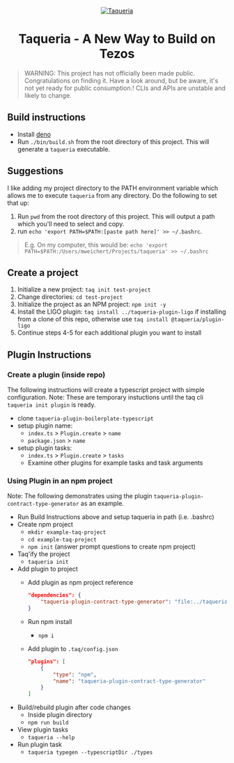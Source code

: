 <p align="center">
  <a href="https://taqueria.io">
    <img alt="Taqueria" src="https://user-images.githubusercontent.com/1114943/150659418-e55f1df3-ba4d-4e05-ab26-1f729858c7fb.png" width="" />
  </a>
</p>
<h1 align="center">
  Taqueria - A New Way to Build on Tezos
</h1>

> WARNING: This project has not officially been made public. Congratulations on finding it. Have a look around, but be aware, it's not yet ready for public consumption.! CLIs and APIs are unstable and likely to change.
## Build instructions

- Install [deno](https://deno.land/#installation)
- Run `./bin/build.sh` from the root directory of this project. This will generate a `taqueria` executable.

## Suggestions

I like adding my project directory to the PATH environment variable which allows me to execute `taqueria` from any directory. Do the following to set that up:

1. Run `pwd` from the root directory of this project. This will output a path which you'll need to select and copy.
2. run `echo 'export PATH=$PATH:[paste path here]' >> ~/.bashrc`. 

> E.g. On my computer, this would be: `echo 'export PATH=$PATH:/Users/mweichert/Projects/taqueria' >> ~/.bashrc`

## Create a project
1. Initialize a new project: `taq init test-project`
2. Change directories: `cd test-project`
3. Initialize the project as an NPM project: `npm init -y`
4. Install the LIGO plugin: `taq install ../taqueria-plugin-ligo` if installing from a clone of this repo, otherwise use `taq install @taqueria/plugin-ligo`
6. Continue steps 4-5 for each additional plugin you want to install


## Plugin Instructions

### Create a plugin (inside repo)

The following instructions will create a typescript project with simple configuration.
Note: These are temporary instuctions until the taq cli `taqueria init plugin` is ready.

- clone `taqueria-plugin-boilerplate-typescript`
- setup plugin name:
    - `index.ts` > `Plugin.create` > `name`
    - `package.json` > `name`
- setup plugin tasks:
    - `index.ts` > `Plugin.create` > `tasks`
    - Examine other plugins for example tasks and task arguments

### Using Plugin in an npm project

Note: The following demonstrates using the plugin `taqueria-plugin-contract-type-generator` as an example.

- Run Build Instructions above and setup taqueria in path (i.e. .bashrc)
- Create npm project
    - `mkdir example-taq-project`
    - `cd example-taq-project`
    - `npm init` (answer prompt questions to create npm project)
- Taq'ify the project
    - `taqueria init`
- Add plugin to project
    - Add plugin as npm project reference
        ```json
        "dependencies": {
            "taqueria-plugin-contract-type-generator": "file:../taqueria-plugin-contract-type-generator",
        }
        ```
    - Run npm install
        - `npm i`
    - Add plugin to `.taq/config.json`
        
        ```json
        "plugins": [
            {
                "type": "npm",
                "name": "taqueria-plugin-contract-type-generator"
            }
        ]
        ```
- Build/rebuild plugin after code changes
    - Inside plugin directory
    - `npm run build`
- View plugin tasks
    - `taqueria --help`
- Run plugin task
    - `taqueria typegen --typescriptDir ./types`
